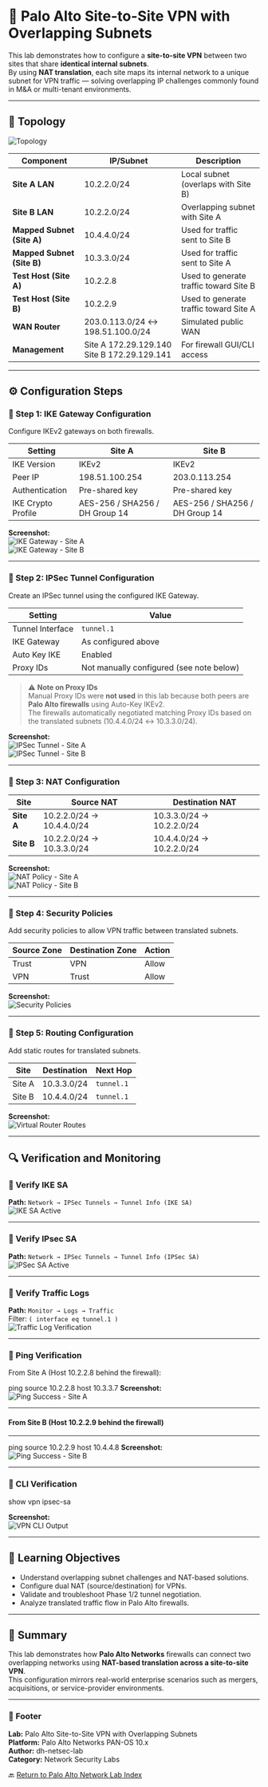 # 🧱 Palo Alto Site-to-Site VPN with Overlapping Subnets

This lab demonstrates how to configure a **site-to-site VPN** between two sites that share **identical internal subnets**.  
By using **NAT translation**, each site maps its internal network to a unique subnet for VPN traffic — solving overlapping IP challenges commonly found in M&A or multi-tenant environments.

---

## 🧩 Topology

![Topology](screenshots/topology.png)

| Component | IP/Subnet | Description |
|------------|------------|-------------|
| **Site A LAN** | 10.2.2.0/24 | Local subnet (overlaps with Site B) |
| **Site B LAN** | 10.2.2.0/24 | Overlapping subnet with Site A |
| **Mapped Subnet (Site A)** | 10.4.4.0/24 | Used for traffic sent to Site B |
| **Mapped Subnet (Site B)** | 10.3.3.0/24 | Used for traffic sent to Site A |
| **Test Host (Site A)** | 10.2.2.8 | Used to generate traffic toward Site B |
| **Test Host (Site B)** | 10.2.2.9 | Used to generate traffic toward Site A |
| **WAN Router** | 203.0.113.0/24 ↔ 198.51.100.0/24 | Simulated public WAN |
| **Management** | Site A 172.29.129.140                                                                                                                                                                                                                                                                                                                                                                                                                                                                                                                                                                                                                                                                                                                                                                                                                                                                                                                                                                                                                                                                                                                                                                                                                                                                                                                                                                                                                                                                                                                                                                                                                                                                                                                                                                                                                                                                                                                                                                                                                                                                                                                                                                                                                                                                                                                                                                                                                                                                                                                                                                                                                                                                                                                                                                                                                                                                                                                                                                                                                                                                                                                                                                                                                                                                                                                                                                                                                                                                                                                                                                                                                                                                                                                        <br> Site B 172.29.129.141 | For firewall GUI/CLI access |

---

## ⚙️ Configuration Steps

### 🔹 Step 1: IKE Gateway Configuration
Configure IKEv2 gateways on both firewalls.

| Setting | Site A | Site B |
|----------|---------|--------|
| IKE Version | IKEv2 | IKEv2 |
| Peer IP | 198.51.100.254 | 203.0.113.254 |
| Authentication | Pre-shared key | Pre-shared key |
| IKE Crypto Profile | AES-256 / SHA256 / DH Group 14 | AES-256 / SHA256 / DH Group 14 |

**Screenshot:**  
![IKE Gateway - Site A](screenshots/ike-gateway-siteA.png)  
![IKE Gateway - Site B](screenshots/ike-gateway-siteB.png)

---

### 🔹 Step 2: IPSec Tunnel Configuration
Create an IPSec tunnel using the configured IKE Gateway.

| Setting | Value |
|----------|--------|
| Tunnel Interface | `tunnel.1` |
| IKE Gateway | As configured above |
| Auto Key IKE | Enabled |
| Proxy IDs | Not manually configured (see note below) |

> ⚠️ **Note on Proxy IDs**  
> Manual Proxy IDs were **not used** in this lab because both peers are **Palo Alto firewalls** using Auto-Key IKEv2.  
> The firewalls automatically negotiated matching Proxy IDs based on the translated subnets (10.4.4.0/24 ↔ 10.3.3.0/24).

**Screenshot:**  
![IPSec Tunnel - Site A](screenshots/ipsec-tunnel-siteA.png)  
![IPSec Tunnel - Site B](screenshots/ipsec-tunnel-siteB.png)

---

### 🔹 Step 3: NAT Configuration

| Site | Source NAT | Destination NAT |
|------|-------------|-----------------|
| **Site A** | 10.2.2.0/24 → 10.4.4.0/24 | 10.3.3.0/24 → 10.2.2.0/24 |
| **Site B** | 10.2.2.0/24 → 10.3.3.0/24 | 10.4.4.0/24 → 10.2.2.0/24 |

**Screenshot:**  
![NAT Policy - Site A](screenshots/nat-policy-siteA.png)  
![NAT Policy - Site B](screenshots/nat-policy-siteB.png)

---

### 🔹 Step 4: Security Policies

Add security policies to allow VPN traffic between translated subnets.

| Source Zone | Destination Zone | Action |
|--------------|------------------|---------|
| Trust | VPN | Allow |
| VPN | Trust | Allow |

**Screenshot:**  
![Security Policies](screenshots/security-policies.png)

---

### 🔹 Step 5: Routing Configuration

Add static routes for translated subnets.

| Site | Destination | Next Hop |
|------|--------------|-----------|
| Site A | 10.3.3.0/24 | `tunnel.1` |
| Site B | 10.4.4.0/24 | `tunnel.1` |

**Screenshot:**  
![Virtual Router Routes](screenshots/virtual-router-routes.png)

---

## 🔍 Verification and Monitoring

### 🔸 Verify IKE SA
**Path:** `Network → IPSec Tunnels → Tunnel Info (IKE SA)`  
![IKE SA Active](screenshots/monitor-ike-sa.png)

---

### 🔸 Verify IPsec SA
**Path:** `Network → IPSec Tunnels → Tunnel Info (IPSec SA)`  
![IPSec SA Active](screenshots/monitor-ipsec-sa.png)

---

### 🔸 Verify Traffic Logs
**Path:** `Monitor → Logs → Traffic`  
Filter: `( interface eq tunnel.1 )`  
![Traffic Log Verification](screenshots/traffic-log-verification.png)

---

### 🔸 Ping Verification
From Site A (Host 10.2.2.8 behind the firewall):

ping source 10.2.2.8 host 10.3.3.7
**Screenshot:**  
![Ping Success - Site A](screenshots/ping-success-siteA.png)

---

#### From Site B (Host 10.2.2.9 behind the firewall)
---
ping source 10.2.2.9 host 10.4.4.8
**Screenshot:**  
![Ping Success - Site B](screenshots/ping-success-siteB.png)

---

### 🔸 CLI Verification

show vpn ipsec-sa


**Screenshot:**  
![VPN CLI Output](screenshots/show-vpn-cli.png)

---

## 🧠 Learning Objectives
- Understand overlapping subnet challenges and NAT-based solutions.  
- Configure dual NAT (source/destination) for VPNs.  
- Validate and troubleshoot Phase 1/2 tunnel negotiation.  
- Analyze translated traffic flow in Palo Alto firewalls.

---

## 🏁 Summary
This lab demonstrates how **Palo Alto Networks** firewalls can connect two overlapping networks using **NAT-based translation across a site-to-site VPN**.  
This configuration mirrors real-world enterprise scenarios such as mergers, acquisitions, or service-provider environments.

---

### 🧾 Footer
**Lab:** Palo Alto Site-to-Site VPN with Overlapping Subnets  
**Platform:** Palo Alto Networks PAN-OS 10.x  
**Author:** dh-netsec-lab  
**Category:** Network Security Labs  

🔙 [Return to Palo Alto Network Lab Index](../index.md)



